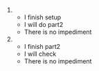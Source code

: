 1. - I finish setup
   - I will do part2
   - There is no impediment

2. - I finish part2
   - I will check 
   - There is no impediment